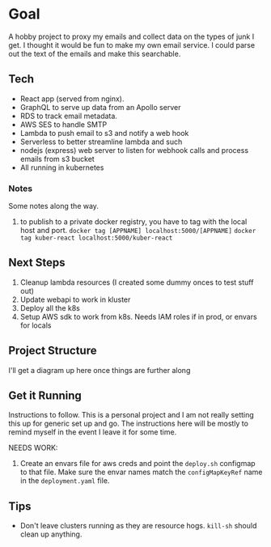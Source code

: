 # Goal

A hobby project to proxy my emails and collect data on the types of junk I get. I thought it would be fun to make my own email service. I could parse out the text of the emails and make this searchable.

## Tech

- React app (served from nginx).
- GraphQL to serve up data from an Apollo server
- RDS to track email metadata.
- AWS SES to handle SMTP
- Lambda to push email to s3 and notify a web hook
- Serverless to better streamline lambda and such
- nodejs (express) web server to listen for webhook calls and process emails from s3 bucket
- All running in kubernetes

### Notes

Some notes along the way.

1. to publish to a private docker registry, you have to tag with the local host and port.
   `docker tag [APPNAME] localhost:5000/[APPNAME]`
   `docker tag kuber-react localhost:5000/kuber-react`

## Next Steps

1. Cleanup lambda resources (I created some dummy onces to test stuff out)
1. Update webapi to work in kluster
1. Deploy all the k8s
1. Setup AWS sdk to work from k8s. Needs IAM roles if in prod, or envars for locals

## Project Structure

I'll get a diagram up here once things are further along

## Get it Running

Instructions to follow. This is a personal project and I am not really setting this up for generic set up and go. The instructions here will be mostly to remind myself in the event I leave it for some time.

NEEDS WORK:

1. Create an envars file for aws creds and point the `deploy.sh` configmap to that file. Make sure the envar names match the `configMapKeyRef` name in the `deployment.yaml` file.

## Tips

- Don't leave clusters running as they are resource hogs. `kill-sh` should clean up anything.
